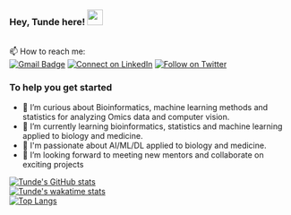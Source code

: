 ### Hey, Tunde here!  <img src="https://media.giphy.com/media/hvRJCLFzcasrR4ia7z/giphy.gif" width="28px" height="28px">
<br> 📫 How to reach me: <br>
[![Gmail Badge](https://img.shields.io/badge/-okeowosamuel58.to@gmail.com-c14438?style=flat-square&logo=Gmail&logoColor=white&link=mailto:okeowosamuel58.to@gmail.com)](mailto:okeowosamuel58.to@gmail.com)
[![Connect on LinkedIn](https://img.shields.io/badge/--linkedin?label=LinkedIn&logo=LinkedIn&style=social)](https://www.linkedin.com/in/tunde-okeowo-b660a3142)
[![Follow on Twitter](https://img.shields.io/badge/--twitter?label=Twitter&logo=Twitter&style=social)](https://twitter.com/okeowotee)

### To help you get started
- 👀 I’m curious about Bioinformatics, machine learning methods and statistics for analyzing Omics data and computer vision.
- 🌱 I’m currently learning bioinformatics, statistics and machine learning applied to biology and medicine.
- 💞️ I'm passionate about  AI/ML/DL applied to biology and medicine.
- 👀 I’m looking forward to meeting new mentors and collaborate on exciting projects

[![Tunde's GitHub stats](https://github-readme-stats-sigma-five.vercel.app/api?username=okeowo-cloud&count_private=true&layout=compactshow_icons=true&show_icons=true&theme=radical)](https://github.com/okeowo-cloud/github-readme-stats)
<br>
[![Tunde's wakatime stats](https://github-readme-stats.vercel.app/api/wakatime?username=OkeowoTee)](https://github.com/okeowo-cloud/github-readme-stats)
<br>
[![Top Langs](https://github-readme-stats-sigma-five.vercel.app/api/top-langs/?username=okeowo-cloud&layout=compact)](https://github.com/okeowo-cloud/github-readme-stats)
